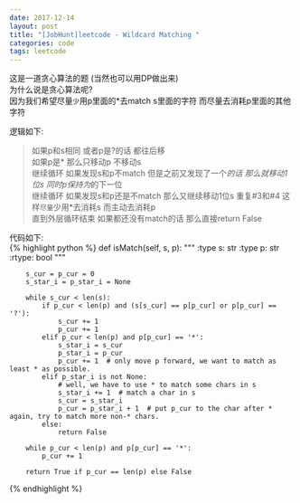 ```yaml
---
date: 2017-12-14
layout: post
title: "[JobHunt]leetcode - Wildcard Matching "
categories: code
tags: leetcode
---
```


这是一道贪心算法的题 (当然也可以用DP做出来)   
为什么说是贪心算法呢?   
因为我们希望尽量`少`用p里面的*去match s里面的字符 而尽量去消耗p里面的其他字符   

<!--more-->

逻辑如下:   
> 如果p和s相同 或者p是?的话 都往后移   
> 如果p是* 那么只移动p 不移动s   
> 继续循环 如果发现s和p不match 但是之前又发现了一个*的话 那么就移动1位s 同时p保持为*的下一位   
> 继续循环 如果发现s和p还是不match 那么又继续移动1位s 重复#3和#4 这样`尽量`少用*去消耗s 而主动去消耗p   
> 直到外层循环结束 如果都还没有match的话 那么直接return False

代码如下:   
{% highlight python %}
    def isMatch(self, s, p):
        """
        :type s: str
        :type p: str
        :rtype: bool
        """
        
        s_cur = p_cur = 0
        s_star_i = p_star_i = None
        
        while s_cur < len(s):
            if p_cur < len(p) and (s[s_cur] == p[p_cur] or p[p_cur] == '?'):
                s_cur += 1
                p_cur += 1
            elif p_cur < len(p) and p[p_cur] == '*':
                s_star_i = s_cur
                p_star_i = p_cur
                p_cur += 1  # only move p forward, we want to match as least * as possible.
            elif p_star_i is not None:
                # well, we have to use * to match some chars in s
                s_star_i += 1  # match a char in s
                s_cur = s_star_i
                p_cur = p_star_i + 1  # put p_cur to the char after * again, try to match more non-* chars.
            else:
                return False
            
        while p_cur < len(p) and p[p_cur] == '*':
            p_cur += 1
            
        return True if p_cur == len(p) else False
{% endhighlight %}
